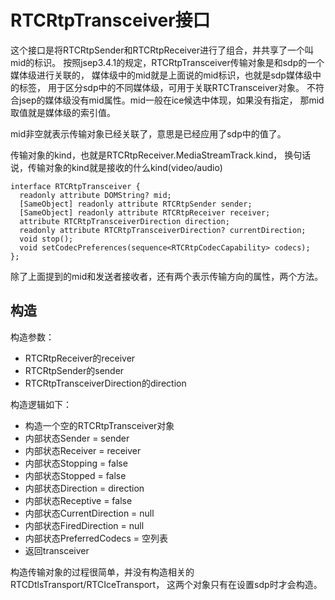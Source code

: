 # RTCRtpTransceiver接口

这个接口是将RTCRtpSender和RTCRtpReceiver进行了组合，并共享了一个叫mid的标识。
按照jsep3.4.1的规定，RTCRtpTransceiver传输对象是和sdp的一个媒体级进行关联的，
媒体级中的mid就是上面说的mid标识，也就是sdp媒体级中的标签，
用于区分sdp中的不同媒体级，可用于关联RTCTransceiver对象。
不符合jsep的媒体级没有mid属性。mid一般在ice候选中体现，如果没有指定，
那mid取值就是媒体级的索引值。

mid非空就表示传输对象已经关联了，意思是已经应用了sdp中的值了。

传输对象的kind，也就是RTCRtpReceiver.MediaStreamTrack.kind，
换句话说，传输对象的kind就是接收的什么kind(video/audio)

    interface RTCRtpTransceiver {
      readonly attribute DOMString? mid;
      [SameObject] readonly attribute RTCRtpSender sender;
      [SameObject] readonly attribute RTCRtpReceiver receiver;
      attribute RTCRtpTransceiverDirection direction;
      readonly attribute RTCRtpTransceiverDirection? currentDirection;
      void stop();
      void setCodecPreferences(sequence<RTCRtpCodecCapability> codecs);
    };

除了上面提到的mid和发送者接收者，还有两个表示传输方向的属性，两个方法。

## 构造

构造参数：

- RTCRtpReceiver的receiver
- RTCRtpSender的sender
- RTCRtpTransceiverDirection的direction

构造逻辑如下：

- 构造一个空的RTCRtpTransceiver对象
- 内部状态Sender = sender
- 内部状态Receiver = receiver
- 内部状态Stopping = false
- 内部状态Stopped = false
- 内部状态Direction = direction
- 内部状态Receptive = false
- 内部状态CurrentDirection = null
- 内部状态FiredDirection = null
- 内部状态PreferredCodecs = 空列表
- 返回transceiver

构造传输对象的过程很简单，并没有构造相关的RTCDtlsTransport/RTCIceTransport，
这两个对象只有在设置sdp时才会构造。
